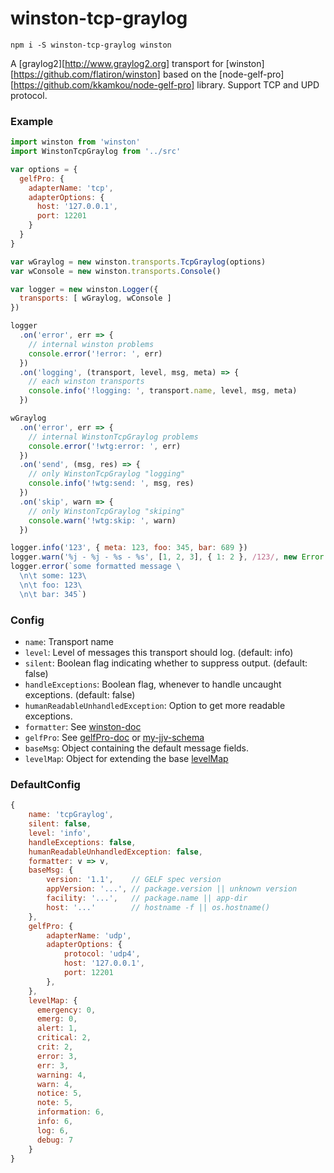 # winston-tcp-graylog

```
npm i -S winston-tcp-graylog winston
```

A [graylog2][http://www.graylog2.org] transport for [winston][https://github.com/flatiron/winston] based on the [node-gelf-pro][https://github.com/kkamkou/node-gelf-pro] library. Support TCP and UPD protocol.

### Example

```js
import winston from 'winston'
import WinstonTcpGraylog from '../src'

var options = {
  gelfPro: {
    adapterName: 'tcp',
    adapterOptions: {
      host: '127.0.0.1',
      port: 12201
    }
  }
}

var wGraylog = new winston.transports.TcpGraylog(options)
var wConsole = new winston.transports.Console()

var logger = new winston.Logger({
  transports: [ wGraylog, wConsole ]
})

logger
  .on('error', err => {
    // internal winston problems
    console.error('!error: ', err)
  })
  .on('logging', (transport, level, msg, meta) => {
    // each winston transports
    console.info('!logging: ', transport.name, level, msg, meta)
  })

wGraylog
  .on('error', err => {
    // internal WinstonTcpGraylog problems
    console.error('!wtg:error: ', err)
  })
  .on('send', (msg, res) => {
    // only WinstonTcpGraylog "logging"
    console.info('!wtg:send: ', msg, res)
  })
  .on('skip', warn => {
    // only WinstonTcpGraylog "skiping"
    console.warn('!wtg:skip: ', warn)
  })

logger.info('123', { meta: 123, foo: 345, bar: 689 })
logger.warn('%j - %j - %s - %s', [1, 2, 3], { 1: 2 }, /123/, new Error('123'))
logger.error(`some formatted message \
  \n\t some: 123\
  \n\t foo: 123\
  \n\t bar: 345`)
```

### Config

* `name`:  Transport name
* `level`: Level of messages this transport should log. (default: info)
* `silent`: Boolean flag indicating whether to suppress output. (default: false)
* `handleExceptions`: Boolean flag, whenever to handle uncaught exceptions. (default: false)
* `humanReadableUnhandledException`: Option to get more readable exceptions.
* `formatter`: See [winston-doc](https://github.com/winstonjs/winston/blob/master/README.md#custom-log-format)
* `gelfPro`: See [gelfPro-doc](https://github.com/kkamkou/node-gelf-pro) or [my-jjv-schema](https://github.com/nskazki/winston-tcp-graylog/blob/master/src%2Fvalidate.es#L59)
* `baseMsg`: Object containing the default message fields.
* `levelMap`: Object for extending the base [levelMap](https://github.com/nskazki/winston-tcp-graylog/blob/master/src%2Findex.es#L55)

### DefaultConfig

```js
{
    name: 'tcpGraylog',
    silent: false,
    level: 'info',
    handleExceptions: false,
    humanReadableUnhandledException: false,
    formatter: v => v,
    baseMsg: {
        version: '1.1',    // GELF spec version
        appVersion: '...', // package.version || unknown version
        facility: '...',   // package.name || app-dir        
        host: '...'        // hostname -f || os.hostname()
    },
    gelfPro: {
        adapterName: 'udp',
        adapterOptions: {
            protocol: 'udp4',
            host: '127.0.0.1',
            port: 12201
        },
    },
    levelMap: {
      emergency: 0,
      emerg: 0,
      alert: 1,
      critical: 2,
      crit: 2,
      error: 3,
      err: 3,
      warning: 4,
      warn: 4,
      notice: 5,
      note: 5,
      information: 6,
      info: 6,
      log: 6,
      debug: 7
    }
}
```
